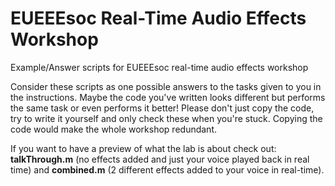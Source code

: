 # EUEEEsoc Real-Time Audio Effects Workshop
Example/Answer scripts for EUEEEsoc real-time audio effects workshop

Consider these scripts as one possible answers to the tasks given to you in the instructions. Maybe the code you've written looks different but performs the same task or even performs it better! Please don't just copy the code, try to write it yourself and only check these when you're stuck. Copying the code would make the whole workshop redundant.

If you want to have a preview of what the lab is about check out:  <b>talkThrough.m</b> (no effects added and just your voice played back in real time) and  <b>combined.m</b> (2 different effects added to your voice in real-time).
